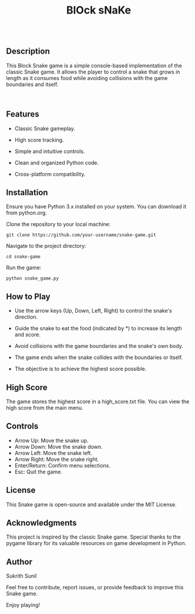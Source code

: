 <h1 align="center">BlOck sNaKe</h1>
<br>
<br>

## Description

This Block Snake game is a simple console-based implementation of the classic Snake game. It allows the player to control a snake that grows in length as it consumes food while avoiding collisions with the game boundaries and itself.

<br>

## Features

- Classic Snake gameplay.
  
- High score tracking.

- Simple and intuitive controls.

- Clean and organized Python code.

- Cross-platform compatibility.

## Installation
Ensure you have Python 3.x installed on your system. You can download it from python.org.

Clone the repository to your local machine:
```
git clone https://github.com/your-username/snake-game.git
```
Navigate to the project directory:
```
cd snake-game
```

Run the game:
```
python snake_game.py
```
## How to Play

- Use the arrow keys (Up, Down, Left, Right) to control the snake's direction.

- Guide the snake to eat the food (indicated by *) to increase its length and score.

- Avoid collisions with the game boundaries and the snake's own body.

- The game ends when the snake collides with the boundaries or itself.

- The objective is to achieve the highest score possible.

## High Score

The game stores the highest score in a high_score.txt file. You can view the high score from the main menu.

## Controls
- Arrow Up: Move the snake up.
- Arrow Down: Move the snake down.
- Arrow Left: Move the snake left.
- Arrow Right: Move the snake right.
- Enter/Return: Confirm menu selections.
- Esc: Quit the game.

## License
This Snake game is open-source and available under the MIT License.

## Acknowledgments
This project is inspired by the classic Snake game.
Special thanks to the pygame library for its valuable resources on game development in Python.
## Author
Sukrith Sunil

Feel free to contribute, report issues, or provide feedback to improve this Snake game.

Enjoy playing!
